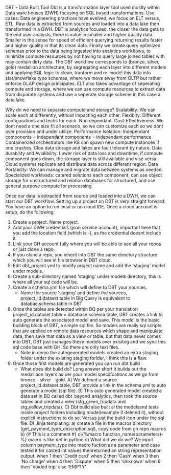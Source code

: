 DBT - Data Built Tool
Dbt is a transformation layer tool used mostly within Data ware houses (DWH) focusing on SQL based transformations.
Use cases: Data engineering practices have evolved, we focus on ELT versus, ETL. Raw data is extracted from 
sources and loaded into a data lake then transformed in a DWH. DBT is analytics focused, the closer the data gets to 
the end user analysts, there is value in smaller and higher quality data. Smaller in the sense for speed of efficient querying 
returning results faster and higher quality in that its clean data. Finally we create query optimized schemas prior to the data being 
ingested into analytics workflows, to minimize compute resources by not having to query large joined tables with may contain dirty data. 
The DBT workflow corresponds to (bronze, silver, gold)  medallion architecture, by segregating each layer into different models and applying SQL logic
to clean, tranform and re-model this data into star/snowflake type schemas, where we move away from OLTP but rather enforce OLAP design principales.
ELT also takes advantage of seperating compute and storage, where we can use compute resources to extract data from disparate systems 
and use a seperate storage scheme in this case a data lake.

Why do we need to separate compute and storage?
Scalability: We can scale each at differently, without impacting each other.
Flexibity: Different configurations and techs for each. Non dependant.
Cost-Effectiveness: We dont need a one size fit all scenario, so we can customize each so we dont over provision and under
utilize.
Performance Isolation: Independant components  = independant components = independant performance. 
Containerized orchestrators like K8 can spawn new compute instances if one crashes. Clou data storage and lakes
are fault tolerant by nature. 
Data durability and Avialibility: Lower risk of data loss and downtime, if compute component goes down, the storage
layer is still available and vise versa. Cloud systems replicate and distribute data across different region.
Data Portability: We can manage and migrate data between systems as needed.
Specialized workloads: catered solutions each component, can use object storage for unstructured and relation databases 
for structured, and use general purpose compute for processing.

Once our data is extracted from source and loaded into a DWH, we can start our DBT workflow.
Setting up a project on DBT is very straight forward: You have an option to run local or on cloud IDE. Once a cloud account is setup, do the following:
1. Create a project. Name project.
2. Add your DWH credentials (json service account), important here that you add the location field (which is <region>-<zone>), as the credential doesnt include it.
3. Link your GH account fully where you will be able to see all your repos or just clone a repo.
4. If you clone a repo, you inherit into DBT the same directory structure which you will see in file browser in DBT cloud.
5. Edit dbt_project.yml to modify project name and add the 'staging' model under models.
6. Create a sub-directory named 'staging' under models directory, this is where all your sql code will be.
7. Create a schema.yml file which will define to DBT your sources.
    - Name the source 'staging' and define the sources, project_id.dataset.table in Big Query is equivalent to databae.schema.table in DBT 
8. Once the tables are detected within BQ per your translation project_id.dataset.table =  database.schema.table, DBT creates a link to auto generate the associated model and save. 
This model is the basic building block of DBT, a simple sql file. So models are really sql scripts that are applied on remote data resources which shape and manipulate data, then save
that data as a view or table, but that data never comes into DBT, DBT just manages these models over exisitng and we sync this sql  code base with GH. So there are only text files.  
    - Note in demo the autogenerated models created an extra staging folder under the existing staging forlder, I think this is a flaw.
9. Once those first models are generated you can run dbt build
    - What does dbt build do? Long answer short it builds out the medalliaon layers as per your model speciifcations as we go from bronze - silver - gold. 
    A) We defined a source project_id.dataset.table, DBT provide a link in the schema.yml to auto generate a model (sql file).
    B) This auto generated model created a data set in BQ called dbt_beyond_analytics, then took the source tables and created a view (stg_green_tripdata and stg_yellow_tripdata).
    C) Dbt build also built al the modelsand tests inside project folders including model/example (I deleted it), without explicit instructions to do so.
     Versus just the build icon under the sql file.
    D) Jinja templating: 
        a) create a file in the macros directory (get_payment_type_description.sql), copy code from gh repo macros
        b) {# This is a comment #}
        c){%macro function_name(parameters)-%} macro is like def in python
        d) What did we do we? We input column payment_type into macro fuction as a parameter 
           and case tested it for casted int values thenreturned an string representation output.
            when 1 then 'Credit card'
            when 2 then 'Cash'
            when 3 then 'No charge'
            when 4 then 'Dispute'
            when 5 then 'Unknown'
            when 6 then 'Voided trip'
            else 'EMPTY'





